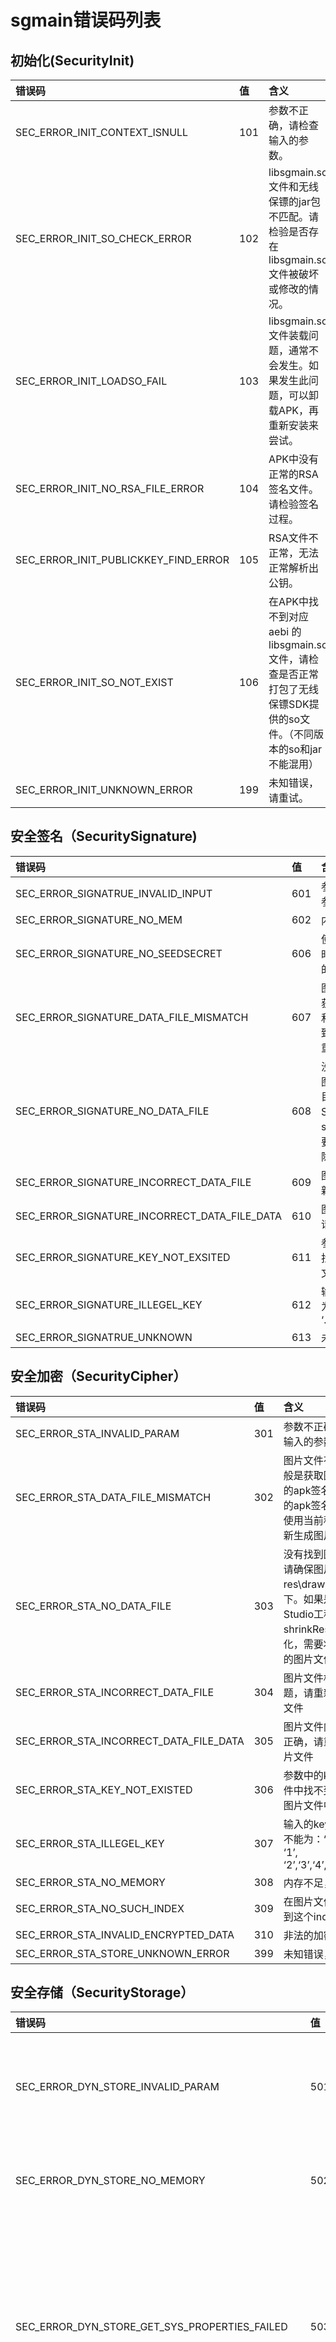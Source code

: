 # sgmain错误码列表

## 初始化(SecurityInit)

| 错误码                               | 值   | 含义                                                         |
| :----------------------------------- | :--- | :----------------------------------------------------------- |
| SEC_ERROR_INIT_CONTEXT_ISNULL        | 101  | 参数不正确，请检查输入的参数。                               |
| SEC_ERROR_INIT_SO_CHECK_ERROR        | 102  | libsgmain.so文件和无线保镖的jar包不匹配。请检验是否存在libsgmain.so文件被破坏或修改的情况。 |
| SEC_ERROR_INIT_LOADSO_FAIL           | 103  | libsgmain.so文件装载问题，通常不会发生。如果发生此问题，可以卸载APK，再重新安装来尝试。 |
| SEC_ERROR_INIT_NO_RSA_FILE_ERROR     | 104  | APK中没有正常的RSA签名文件。请检验签名过程。                 |
| SEC_ERROR_INIT_PUBLICKKEY_FIND_ERROR | 105  | RSA文件不正常，无法正常解析出公钥。                          |
| SEC_ERROR_INIT_SO_NOT_EXIST          | 106  | 在APK中找不到对应 aebi 的 libsgmain.so 文件，请检查是否正常打包了无线保镖SDK提供的so文件。（不同版本的so和jar不能混用） |
| SEC_ERROR_INIT_UNKNOWN_ERROR         | 199  | 未知错误，请重试。                                           |

## 安全签名（SecuritySignature)

| 错误码                                       | 值   | 含义                                                         |
| :------------------------------------------- | :--- | :----------------------------------------------------------- |
| SEC_ERROR_SIGNATRUE_INVALID_INPUT            | 601  | 参数不正确，请检查输入的参数                                 |
| SEC_ERROR_SIGNATURE_NO_MEM                   | 602  | 内存分配失败，请重试                                         |
| SEC_ERROR_SIGNATURE_NO_SEEDSECRET            | 606  | 使用带seedkey的top签名时，没有找到seedkey对应的seedsecret    |
| SEC_ERROR_SIGNATURE_DATA_FILE_MISMATCH       | 607  | 图片文件存在问题。一般是获取图片文件时的apk签名和当前程序的apk签名不一致。请使用当前程序的apk重新生成图片 |
| SEC_ERROR_SIGNATURE_NO_DATA_FILE             | 608  | 没有找到图片文件，请确保图片文件在 res\drawable 目录下。如果是 Android Studio 工程中开启了 shrinkResources 优化，需要将安全组件的图片文件排除 |
| SEC_ERROR_SIGNATURE_INCORRECT_DATA_FILE      | 609  | 图片文件格式有问题，请重新生成图片文件                       |
| SEC_ERROR_SIGNATURE_INCORRECT_DATA_FILE_DATA | 610  | 图片文件内的内容不正确，请重新生成图片文件                   |
| SEC_ERROR_SIGNATURE_KEY_NOT_EXSITED          | 611  | 参数中的key在图片文件中找不到，请确认key和图片文件配套       |
| SEC_ERROR_SIGNATURE_ILLEGEL_KEY              | 612  | 输入的key非法，key不能为：‘:’, ‘\|’, ‘/’, ‘.’,‘1’,‘2’,‘3’,‘4’,‘5’,‘6’,‘7’,‘8’ |
| SEC_ERROR_SIGNATRUE_UNKNOWN                  | 613  | 未知错误                                                     |

## 安全加密（SecurityCipher）

| 错误码                                 | 值   | 含义                                                         |
| :------------------------------------- | :--- | :----------------------------------------------------------- |
| SEC_ERROR_STA_INVALID_PARAM            | 301  | 参数不正确，请检查输入的参数                                 |
| SEC_ERROR_STA_DATA_FILE_MISMATCH       | 302  | 图片文件有问题。一般是获取图片文件时的apk签名和当前程序的apk签名不一致。请使用当前程序的apk重新生成图片 |
| SEC_ERROR_STA_NO_DATA_FILE             | 303  | 没有找到图片文件，请确保图片文件在res\drawable目录下。如果是Android Studio工程中开启了shrinkResources优化，需要将安全组件的图片文件排除 |
| SEC_ERROR_STA_INCORRECT_DATA_FILE      | 304  | 图片文件格式有问题，请重新生成图片文件                       |
| SEC_ERROR_STA_INCORRECT_DATA_FILE_DATA | 305  | 图片文件内的内容不正确，请重新生成图片文件                   |
| SEC_ERROR_STA_KEY_NOT_EXISTED          | 306  | 参数中的key在图片文件中找不到，请确认图片文件中有这个key     |
| SEC_ERROR_STA_ILLEGEL_KEY              | 307  | 输入的key非法，key不能为：‘:’, ‘\|’, ‘/’, ‘.’, ‘1’, ‘2’,‘3’,‘4’,‘5’,‘6’,‘7’,‘8’ |
| SEC_ERROR_STA_NO_MEMORY                | 308  | 内存不足，请重试                                             |
| SEC_ERROR_STA_NO_SUCH_INDEX            | 309  | 在图片文件中没有找到这个index                                |
| SEC_ERROR_STA_INVALID_ENCRYPTED_DATA   | 310  | 非法的加密数据                                               |
| SEC_ERROR_STA_STORE_UNKNOWN_ERROR      | 399  | 未知错误，请重试                                             |

## 安全存储（SecurityStorage）

| 错误码                                        | 值   | 含义                                                       |
| :-------------------------------------------- | :--- | :--------------------------------------------------------- |
| SEC_ERROR_DYN_STORE_INVALID_PARAM             | 501  | 参数不正确，请检查输入的参数                               |
| SEC_ERROR_DYN_STORE_NO_MEMORY                 | 502  | 内存不足，请重试                                           |
| SEC_ERROR_DYN_STORE_GET_SYS_PROPERTIES_FAILED | 503  | 获取系统属性失败，请确认是否有软件拦截，获取系统参数       |
| SEC_ERROR_DYN_STORE_GET_DATA_FILE_KEY_FAILED  | 504  | 获取图片文件的密钥失败，请确认图片文件的格式和内容是否正确 |
| SEC_ERROR_DYN_STORE_GET_ENCRYPT_KEY_FAILED    | 505  | 获取动态加密密钥失败，请重试                               |
| SEC_ERROR_DYN_STORE_INVALID_ENCRYPTED_DATA    | 506  | 待解密数据不是可解密数据                                   |
| SEC_ERROR_DYN_STORE_DECRYPT_MISMATCH_KEY_DATA | 507  | 待解密数据与密钥不匹配，请重试                             |
| SEC_ERROR_DYN_STORE_DDPEX_KEY_VALUE_NOT_EXSIT | 508  | 传入key对应的value不存在                                   |
| SEC_ERROR_DYN_STORE_UNKNOWN_ERROR             | 599  | 未知错误，请重试                                           |

## 白盒加密（SecurityCipher）

| 错误码                                  | 值   | 含义                                                         |
| :-------------------------------------- | :--- | :----------------------------------------------------------- |
| SEC_ERROR_ATLAS_ENC_INVALID_PARAM       | 1001 | 参数不正确，请检查输入的参数                                 |
| SEC_ERROR_ATLAS_ENC_DATA_FILE_MISMATCH  | 1002 | 图片文件有问题。一般是获取图片文件时的apk签名和当前程序的apk签名不一致。请使用当前程序的apk重新生成图片 |
| SEC_ERROR_ATLAS_ENC_NO_DATA_FILE        | 1003 | 没有找到图片文件，请确保图片文件在res\drawable目录下         |
| SEC_ERROR_ATLAS_ENC_INCORRECT_DATA_FILE | 1004 | 图片文件格式有问题，请重新生成图片文件                       |
| SEC_ERROR_ATLAS_ENC_NO_KEY              | 1006 | 图片文件中找不到秘钥数据，请确认图片是否正确                 |
| SEC_ERROR_ATLAS_ENC_NO_MEMORY           | 1008 | 内存不足，请重试                                             |
| SEC_ERROR_ATLAS_ENC_UNKNOWN_ERROR       | 1099 | 未知错误，请重试                                             |

## 白盒签名（SecuritySignature）

| 错误码                                       | 值   | 含义                                                         |
| :------------------------------------------- | :--- | :----------------------------------------------------------- |
| SEC_ERROR_SIGNATRUE_INVALID_INPUT            | 601  | 参数不正确，请检查输入的参数                                 |
| SEC_ERROR_SIGNATURE_NO_MEM                   | 602  | 内存分配失败，请重试                                         |
| SEC_ERROR_SIGNATURE_NO_SEEDSECRET            | 606  | 使用带seedkey的top签名时，没有找到seedkey对应的seedsecret    |
| SEC_ERROR_SIGNATURE_DATA_FILE_MISMATCH       | 607  | 图片文件存在问题。一般是获取图片文件时的apk签名和当前程序的apk签名不一致。请使用当前程序的apk重新生成图片 |
| SEC_ERROR_SIGNATURE_NO_DATA_FILE             | 608  | 没有找到图片文件，请确保图片文件在res\drawable目录下。如果是Android Studio工程中开启了shrinkResources优化，需要将安全组件的图片文件排除。 |
| SEC_ERROR_SIGNATURE_INCORRECT_DATA_FILE      | 609  | 图片文件格式有问题，请重新生成图片文件                       |
| SEC_ERROR_SIGNATURE_INCORRECT_DATA_FILE_DATA | 610  | 图片文件内的内容不正确，请重新生成图片文件                   |
| SEC_ERROR_SIGNATURE_KEY_NOT_EXSITED          | 611  | 参数中的key在图片文件中找不到，请确认图片文件中有这个key     |
| SEC_ERROR_SIGNATURE_ILLEGEL_KEY              | 612  | 输入的key非法，key不能为：‘:’, ‘\|’, ‘/’, ‘.’, ‘1’, ‘2’,‘3’,‘4’,‘5’,‘6’,‘7’,‘8’ |
| SEC_ERROR_SIGNATRUE_UNKNOWN                  | 613  | 未知错误                                                     |



## 客户端错误码

> ref: https://help.aliyun.com/zh/captcha/captcha1-0/user-guide/common-error-codes

| 错误码                                     | 值   | 含义                                                         |
| ------------------------------------------ | ---- | ------------------------------------------------------------ |
| SEC_ERROR_SECURITYBODY_INVALID_PARAM       | 1401 | 参数不正确，请检查输入的参数                                 |
| SEC_ERROR_SECURITYBODY_ENCRYPTION_ERROR    | 1407 | 数据加密错误，请确保使用正确的图片yw_1222_0335.jpg，请联系我们 |
| SEC_ERROR_SECURITYBODY_DATA_FILE_MISMATCH  | 1411 | 图片yw_1222_0335.jpg与SDK之间不匹配，请确保使用的SDK和图片来自同一个下载的zip |
| SEC_ERROR_SECURITYBODY_NO_DATA_FILE        | 1412 | 图片yw_1222_0335.jpg在App中未找到，请检查是否正确引入图片。另外如果设值gradle关于shrinkResource相关配置后，请keep注图片yw_1222_0335.jpg。否则打包时图片yw_1222_0335.jpg会被优化。具体信息，请参见[Resource Shrinking](http://tools.android.com/tech-docs/new-build-system/resource-shrinking) |
| SEC_ERROR_SECURITYBODY_INCORRECT_DATA_FILE | 1413 | 非法的图片yw_1222_0335.jpg，请检查该图片正确性，确保和下载的SDK的zip中是一致的。 |
| SEC_ERROR_SECURITYBODY_KEY_NOT_EXSITED     | 1414 | 图片yw_1222_0335.jpg中缺少相关数据，请重新下载图片。         |
| SEC_ERROR_SECURITYBODY_LOW_VERSION_DATA    | 1415 | 非法的图片yw_1222_0335.jpg 图片是低版本的，请下载新的图片和SDK相匹配 |
| SEC_ERROR_SECURITYBODY_UNKNOWN             | 1499 | 未知错误，请联系我们                                         |
| SEC_ERROR_INIT_PUBLICKKEY_FIND_ERROR       | 105  | RSA文件不正常，无法正常解析出公钥                            |
| SEC_ERROR_INIT_SO_NOT_EXIST                | 106  | 在APK中找不到对应aebi的libsecurityguard***.so文件，请确认存在此文件，并且它的版本和jar包的版本号一致。（不同版本的不通用，请不要用其他版本的替换） |
| SEC_ERROR_INIT_DECODESO_FAIL               | 107  | libsecurityguard***.so解码失败，请卸载后全新安装或检查磁盘空间 |
| SEC_ERROR_INIT_LOADSOINNER_FAILED          | 108  | 加载内部so失败                                               |
| SEC_ERROR_INIT_FDSOFUN_FAILED              | 109  | 内部so运行失败                                               |
| SEC_ERROR_INIT_PLUGIN_NOT_EXISTED          | 110  | 插件不存在，请检查打包配置中，so是否正确打入APK中            |
| SEC_ERROR_INIT_PLUGIN_LOAD_FAILED          | 111  | 加载插件失败，一般不会发生。请检查是否存在IO异常或内存分配不足 |
| SEC_ERROR_INIT_LOAD_INTERFACE_NOT_EXISTED  | 112  | 获取接口失败，请检查插件so版本是否与JAR包版本是否匹配        |
| SEC_ERROR_PLUGIN_REQUIREMENT_NOT_MEET      | 113  | 插件依赖不匹配，请检查插件版本，查看依赖关系是否兼容         |
| SEC_ERROR_INIT_EXTRACT_DIR_NOT_EXISTED     | 114  | 系统IO异常，插件加载目录打开失败                             |
| SEC_ERROR_INIT_DATA_FILE_MISMATCH          | 121  | 图片文件有问题。一般是生成图片文件时WSG上注册的应用公钥和当前应用的公钥信息不一致。 |
| SEC_ERROR_INIT_NO_DATA_FILE                | 122  | 没有找到图片文件，请确保图片文件在项目目录下                 |
| SEC_ERROR_INIT_INCORRECT_DATA_FILE         | 123  | 图片文件格式由问题，请重新生成图片文件。一种常见场景就是二方和三方图片混用。二方和三方的图片不兼容，需要各自生成。还有一个场景是4.x.x的SDK使用了5的图片，v5图片只能在6.x.x上使用 |
| SEC_ERROR_INIT_LOW_VERSION_DATA            | 124  | 当前图片的版本太低                                           |
| SEC_ERROR_INIT_PARSE_USER_CONFIG_ERROR     | 125  | init with authcode初始化错误，请联系答疑账户具体定位         |
| SEC_ERROR_INIT_UNKNOWN_ERROR               | 199  | 未知错误，请重试                                             |



## 以下提取自APP内部代码文件

```java
package com.alibaba.wireless.security;

/* loaded from: classes.dex */
public class SecExceptionCode {
    public static final int SEC_ERROE_NOCAPTCHA_INVALID_PARAM = 1201;
    public static final int SEC_ERROE_NOCAPTCHA_INVALID_THREAD = 1205;
    public static final int SEC_ERROE_NOCAPTCHA_NOT_INIT_YET = 1203;
    public static final int SEC_ERROE_NOCAPTCHA_NO_MEMORY = 1202;
    public static final int SEC_ERROE_NOCAPTCHA_QUEUE_FULL = 1204;
    public static final int SEC_ERROE_NOCAPTCHA_UNKNOWN_ERR = 1299;
    public static final int SEC_ERROE_OPENSDK_DECODE_FAILED = 1102;
    public static final int SEC_ERROE_OPENSDK_INCORRECT_DATA_FILE = 1106;
    public static final int SEC_ERROE_OPENSDK_INVALID_BIZTYPE = 1107;
    public static final int SEC_ERROE_OPENSDK_INVALID_LENGTH = 1103;
    public static final int SEC_ERROE_OPENSDK_INVALID_PARAM = 1101;
    public static final int SEC_ERROE_OPENSDK_NO_MEMORY = 1108;
    public static final int SEC_ERROE_OPENSDK_UNKNOWN_ERR = 1199;
    public static final int SEC_ERROE_OPENSDK_UNSUPPORTED_VERSION = 1104;
    public static final int SEC_ERROE_OPENSDK_VERSION_MISMATCH = 1105;
    public static final int SEC_ERROR_ATLAS_ENC = 1000;
    public static final int SEC_ERROR_ATLAS_ENC_DATA_FILE_MISMATCH = 1002;
    public static final int SEC_ERROR_ATLAS_ENC_INCORRECT_DATA_FILE = 1004;
    public static final int SEC_ERROR_ATLAS_ENC_INVALID_PARAM = 1001;
    public static final int SEC_ERROR_ATLAS_ENC_LOW_VERSION_DATA_FILE = 1010;
    public static final int SEC_ERROR_ATLAS_ENC_NO_ATLAS_DATA = 1007;
    public static final int SEC_ERROR_ATLAS_ENC_NO_DATA_FILE = 1003;
    public static final int SEC_ERROR_ATLAS_ENC_NO_KEY = 1006;
    public static final int SEC_ERROR_ATLAS_ENC_NO_MEMORY = 1008;
    public static final int SEC_ERROR_ATLAS_ENC_UNKNOWN_ERROR = 1099;
    public static final int SEC_ERROR_ATLAS_GET_KEY_SEED_FAILED = 1009;
    public static final int SEC_ERROR_ATLAS_UNSUPPORTED = 1098;
    public static final int SEC_ERROR_AVMP = 1900;
    public static final int SEC_ERROR_AVMP_SAFETOKEN = 1700;
    public static final int SEC_ERROR_AVMP_SAFETOKEN_INVALID_PARAM = 1701;
    public static final int SEC_ERROR_DYN_ENC = 400;
    public static final int SEC_ERROR_DYN_ENC_BASE64_DECODE_FAILED = 423;
    public static final int SEC_ERROR_DYN_ENC_DECRYPT_FAILED = 422;
    public static final int SEC_ERROR_DYN_ENC_DECRYPT_MISMATCH_KEY_DATA = 407;
    public static final int SEC_ERROR_DYN_ENC_GET_DATA_FILE_KEY_FAILED = 404;
    public static final int SEC_ERROR_DYN_ENC_GET_ENCRYPT_KEY_FAILED = 405;
    public static final int SEC_ERROR_DYN_ENC_GET_SYS_PROPERTIES_FAILED = 403;
    public static final int SEC_ERROR_DYN_ENC_INVALID_ENCRYPTED_DATA = 406;
    public static final int SEC_ERROR_DYN_ENC_INVALID_PARAM = 401;
    public static final int SEC_ERROR_DYN_ENC_NO_MEMORY = 402;
    public static final int SEC_ERROR_DYN_ENC_UNKNOWN_ERROR = 499;
    public static final int SEC_ERROR_DYN_STORE = 500;
    public static final int SEC_ERROR_DYN_STORE_DDPEX_KEY_VALUE_NOT_EXSIT = 508;
    public static final int SEC_ERROR_DYN_STORE_GET_DATA_FILE_KEY_FAILED = 504;
    public static final int SEC_ERROR_DYN_STORE_GET_ENCRYPT_KEY_FAILED = 505;
    public static final int SEC_ERROR_DYN_STORE_GET_SYS_PROPERTIES_FAILED = 503;
    public static final int SEC_ERROR_DYN_STORE_INVALID_PARAM = 501;
    public static final int SEC_ERROR_DYN_STORE_NO_MEMORY = 502;
    public static final int SEC_ERROR_DYN_STORE_UNKNOWN_ERROR = 599;
    public static final int SEC_ERROR_FRAMEWORK_INVALID_SO_NAME = 7;
    public static final int SEC_ERROR_GENERIC_AVMP_AVMPINIT_FAILED = 1907;
    public static final int SEC_ERROR_GENERIC_AVMP_DATA_FILE_MISMATCH_PLATFORM = 1914;
    public static final int SEC_ERROR_GENERIC_AVMP_INCORRECT_JPG_FILE = 1903;
    public static final int SEC_ERROR_GENERIC_AVMP_INVALID_ARGS = 1901;
    public static final int SEC_ERROR_GENERIC_AVMP_INVALID_AVMP_CONTEXT = 1910;
    public static final int SEC_ERROR_GENERIC_AVMP_INVALID_AVMP_PARAM = 1909;
    public static final int SEC_ERROR_GENERIC_AVMP_INVALID_AVMP_RETURN_TYPE = 1908;
    public static final int SEC_ERROR_GENERIC_AVMP_INVLIAD_MWUA_DATA_FILE = 1916;
    public static final int SEC_ERROR_GENERIC_AVMP_JPG_FILE_MISMATCH = 1902;
    public static final int SEC_ERROR_GENERIC_AVMP_LOW_VERISON_JPG = 1904;
    public static final int SEC_ERROR_GENERIC_AVMP_NO_BYTE_CODE = 1906;
    public static final int SEC_ERROR_GENERIC_AVMP_NO_DATA_FILE = 1905;
    public static final int SEC_ERROR_GENERIC_AVMP_UNKNOWN_ERROR = 1999;
    public static final int SEC_ERROR_GENERIC_AVMP_VM_CALL_FAILED = 1912;
    public static final int SEC_ERROR_GENERIC_AVMP_VM_DESTROIED = 1913;
    public static final int SEC_ERROR_GENERIC_AVMP_VM_SYMBOL_NOT_FOUND = 1911;
    public static final int SEC_ERROR_INIT = 100;
    public static final int SEC_ERROR_INIT_CONTEXT_ISNULL = 101;
    public static final int SEC_ERROR_INIT_DATA_FILE_MISMATCH = 121;
    public static final int SEC_ERROR_INIT_DECODESO_FAIL = 107;
    public static final int SEC_ERROR_INIT_EXTRACT_DIR_NOT_EXISTED = 114;
    public static final int SEC_ERROR_INIT_FAILED_GET_ROOTDIR = 109;
    public static final int SEC_ERROR_INIT_INCORRECT_DATA_FILE = 123;
    public static final int SEC_ERROR_INIT_INVALID_PARAM = 118;
    public static final int SEC_ERROR_INIT_LOADSOINNER_FAILED = 108;
    public static final int SEC_ERROR_INIT_LOADSO_FAIL = 103;
    public static final int SEC_ERROR_INIT_LOAD_INTERFACE_NOT_EXISTED = 112;
    public static final int SEC_ERROR_INIT_LOW_VERSION_DATA = 124;
    public static final int SEC_ERROR_INIT_NO_ANNOTATION = 150;
    public static final int SEC_ERROR_INIT_NO_DATA_FILE = 122;
    public static final int SEC_ERROR_INIT_NO_RSA_FILE_ERROR = 104;
    public static final int SEC_ERROR_INIT_NULL_APPLICTION_CONTEXT = 116;
    public static final int SEC_ERROR_INIT_PARSE_USER_CONFIG_ERROR = 125;
    public static final int SEC_ERROR_INIT_PLUGIN_LOAD_FAILED = 111;
    public static final int SEC_ERROR_INIT_PLUGIN_NOT_EXISTED = 110;
    public static final int SEC_ERROR_INIT_PUBLICKKEY_FIND_ERROR = 105;
    public static final int SEC_ERROR_INIT_RESERVE_DEPENDENCY_NOT_MEET = 117;
    public static final int SEC_ERROR_INIT_SOURCE_DIR_NOT_EXISTED = 115;
    public static final int SEC_ERROR_INIT_SO_CHECK_ERROR = 102;
    public static final int SEC_ERROR_INIT_SO_NOT_EXIST = 106;
    public static final int SEC_ERROR_INIT_UNKNOWN_ERROR = 199;
    public static final int SEC_ERROR_LBSRISK = 2200;
    public static final int SEC_ERROR_LBSRISK_GET_BINARY_FAILED = 2212;
    public static final int SEC_ERROR_LBSRISK_GET_WUA_FAILED = 2208;
    public static final int SEC_ERROR_LBSRISK_INIT_JNI_FAILED = 2206;
    public static final int SEC_ERROR_LBSRISK_INIT_WUA_FAILED = 2207;
    public static final int SEC_ERROR_LBSRISK_INPUT_RESET_BINARY_INVALID = 2205;
    public static final int SEC_ERROR_LBSRISK_INVALID_BINARY_FORMAT = 2222;
    public static final int SEC_ERROR_LBSRISK_INVALID_LOCATION_OBJECT = 2209;
    public static final int SEC_ERROR_LBSRISK_INVALID_LOCATION_SET = 2202;
    public static final int SEC_ERROR_LBSRISK_INVALID_PARAM = 2201;
    public static final int SEC_ERROR_LBSRISK_INVALID_PARAM2 = 2211;
    public static final int SEC_ERROR_LBSRISK_NOT_INIT = 2204;
    public static final int SEC_ERROR_LBSRISK_NO_MEMORY = 2203;
    public static final int SEC_ERROR_MALDETECT = 1300;
    public static final int SEC_ERROR_MALDETECT_UNKNOWN_ERR = 1399;
    public static final int SEC_ERROR_MALDETECT_UNSUPPORTED = 1398;
    public static final int SEC_ERROR_MIDDLE_TIER = 2300;
    public static final int SEC_ERROR_MIDDLE_TIER_INIT_FAILED = 2303;
    public static final int SEC_ERROR_MIDDLE_TIER_INVALID_PARA = 2301;
    public static final int SEC_ERROR_MIDDLE_TIER_NO_APPKEY = 2302;
    public static final int SEC_ERROR_MIDDLE_TIER_UNKONWN_ENCODING_ERROR = 2398;
    public static final int SEC_ERROR_MIDDLE_TIER_UNKONWN_ERROR = 2399;
    public static final int SEC_ERROR_MIDDLE_TIER_UNSUPPORT_BINARY_DATA_YET = 2304;
    public static final int SEC_ERROR_NOCAPTCHA = 1200;
    public static final int SEC_ERROR_NO_ERROR = 0;
    public static final int SEC_ERROR_OPENSDK = 1100;
    public static final int SEC_ERROR_PAGETRACK = 2000;
    public static final int SEC_ERROR_PAGE_TRACK_ERROR_INVALID_PARAM = 2001;
    public static final int SEC_ERROR_PAGE_TRACK_ERROR_NO_MEMORY = 2003;
    public static final int SEC_ERROR_PAGE_TRACK_ERROR_PAGE_NOT_MATCH = 2002;
    public static final int SEC_ERROR_PKG_VALID = 800;
    public static final int SEC_ERROR_PKG_VALID_INVALID_APK_PATH = 805;
    public static final int SEC_ERROR_PKG_VALID_INVALID_JPG = 802;
    public static final int SEC_ERROR_PKG_VALID_INVALID_PARAM = 801;
    public static final int SEC_ERROR_PKG_VALID_NO_CONFIG_FILE = 804;
    public static final int SEC_ERROR_PKG_VALID_NO_MEMORY = 803;
    public static final int SEC_ERROR_PKG_VALID_OPEN_APK_FAILED = 806;
    public static final int SEC_ERROR_PKG_VALID_UNKNOWN_ERR = 899;
    public static final int SEC_ERROR_PLUGIN_REQUIREMENT_NOT_MEET = 113;
    public static final int SEC_ERROR_SAFETOKEN = 1600;
    public static final int SEC_ERROR_SAFETOKEN_APPKEY_NOT_EXIST = 1605;
    public static final int SEC_ERROR_SAFETOKEN_CALL_VM_FAILED = 1612;
    public static final int SEC_ERROR_SAFETOKEN_DATA_FILE_MISMATCH = 1602;
    public static final int SEC_ERROR_SAFETOKEN_INCORRECT_DATA_FILE = 1604;
    public static final int SEC_ERROR_SAFETOKEN_INVALID_ENCRYPTED = 1611;
    public static final int SEC_ERROR_SAFETOKEN_INVALID_PARAM = 1601;
    public static final int SEC_ERROR_SAFETOKEN_INVALID_SEED = 1620;
    public static final int SEC_ERROR_SAFETOKEN_INVALID_TOKEN_ENCRYPTED = 1609;
    public static final int SEC_ERROR_SAFETOKEN_INVALID_TOKEN_FORMAT = 1606;
    public static final int SEC_ERROR_SAFETOKEN_LOW_VERISON_JPG = 1607;
    public static final int SEC_ERROR_SAFETOKEN_NO_DATA_FILE = 1603;
    public static final int SEC_ERROR_SAFETOKEN_OTP_UNSUPPORT = 1622;
    public static final int SEC_ERROR_SAFETOKEN_STORAGE_NOT_EXIST = 1608;
    public static final int SEC_ERROR_SAFETOKEN_TOKEN_NOT_EXIST = 1610;
    public static final int SEC_ERROR_SAFETOKEN_UNKNOWN_ERR = 1699;
    public static final int SEC_ERROR_SAFETOKEN_UNSUPPORTED = 1698;
    public static final int SEC_ERROR_SECURITYBODY = 1400;
    public static final int SEC_ERROR_SECURITYBODY_APPKEY_ERROR = 1405;
    public static final int SEC_ERROR_SECURITYBODY_CONCURRENT = 1409;
    public static final int SEC_ERROR_SECURITYBODY_DATA_FILE_MISMATCH = 1411;
    public static final int SEC_ERROR_SECURITYBODY_ENCRYPTION_ERROR = 1407;
    public static final int SEC_ERROR_SECURITYBODY_INCORRECT_DATA_FILE = 1413;
    public static final int SEC_ERROR_SECURITYBODY_INVALID_PARAM = 1401;
    public static final int SEC_ERROR_SECURITYBODY_INVALID_THREAD = 1402;
    public static final int SEC_ERROR_SECURITYBODY_KEY_NOT_EXSITED = 1414;
    public static final int SEC_ERROR_SECURITYBODY_LOW_VERSION_DATA = 1415;
    public static final int SEC_ERROR_SECURITYBODY_NET_ERROR = 1403;
    public static final int SEC_ERROR_SECURITYBODY_NOT_INITED = 1410;
    public static final int SEC_ERROR_SECURITYBODY_NO_DATA_FILE = 1412;
    public static final int SEC_ERROR_SECURITYBODY_SERVER_ERROR = 1404;
    public static final int SEC_ERROR_SECURITYBODY_SIGNATURE_ERROR = 1406;
    public static final int SEC_ERROR_SECURITYBODY_TOP_ERROR = 1408;
    public static final int SEC_ERROR_SECURITYBODY_UNKNOWN_ERR = 1499;
    public static final int SEC_ERROR_SECURITYBODY_UNSUPPORTED = 1498;
    public static final int SEC_ERROR_SECURITYBODY_ZIP_FAILED = 1416;
    public static final int SEC_ERROR_SET_GLOBAL_USER_DATA = 119;
    public static final int SEC_ERROR_SIGNATRUE = 600;
    public static final int SEC_ERROR_SIGNATRUE_INVALID_INPUT = 601;
    public static final int SEC_ERROR_SIGNATRUE_UNKNOWN = 699;
    public static final int SEC_ERROR_SIGNATURE_ATLAS_KEY_NOT_EXSITED = 613;
    public static final int SEC_ERROR_SIGNATURE_BASE64_FAILED = 604;
    public static final int SEC_ERROR_SIGNATURE_BLOWFISH_FAILED = 614;
    public static final int SEC_ERROR_SIGNATURE_CONFUSE_FAILED = 605;
    public static final int SEC_ERROR_SIGNATURE_DATA_FILE_MISMATCH = 607;
    public static final int SEC_ERROR_SIGNATURE_HASHHEX_FAILED = 603;
    public static final int SEC_ERROR_SIGNATURE_ILLEGEL_KEY = 612;
    public static final int SEC_ERROR_SIGNATURE_INCORRECT_DATA_FILE = 609;
    public static final int SEC_ERROR_SIGNATURE_INCORRECT_DATA_FILE_DATA = 610;
    public static final int SEC_ERROR_SIGNATURE_KEY_NOT_EXISTED = 611;
    public static final int SEC_ERROR_SIGNATURE_KEY_NOT_EXSITED = 611;
    public static final int SEC_ERROR_SIGNATURE_LOW_VERSION_DATA_FILE = 615;
    public static final int SEC_ERROR_SIGNATURE_NONSUPPORTED_SIGN_TYPE = 698;
    public static final int SEC_ERROR_SIGNATURE_NO_DATA_FILE = 608;
    public static final int SEC_ERROR_SIGNATURE_NO_MEM = 602;
    public static final int SEC_ERROR_SIGNATURE_NO_SEEDSECRET = 606;
    public static final int SEC_ERROR_SIMULATORDETECT = 1500;
    public static final int SEC_ERROR_SIMULATORDETECT_UNSUPPORTED = 1598;
    public static final int SEC_ERROR_STA_DATA_FILE_MISMATCH = 302;
    public static final int SEC_ERROR_STA_DECRYPT_MISMATCH_KEY_DATA = 311;
    public static final int SEC_ERROR_STA_ENC = 300;
    public static final int SEC_ERROR_STA_ILLEGEL_KEY = 307;
    public static final int SEC_ERROR_STA_INCORRECT_DATA_FILE = 304;
    public static final int SEC_ERROR_STA_INCORRECT_DATA_FILE_DATA = 305;
    public static final int SEC_ERROR_STA_INVALID_ENCRYPTED_DATA = 310;
    public static final int SEC_ERROR_STA_INVALID_PARAM = 301;
    public static final int SEC_ERROR_STA_KEY_ENC = 700;
    public static final int SEC_ERROR_STA_KEY_ENC_INVALID_ENCRYPTED_DATA = 704;
    public static final int SEC_ERROR_STA_KEY_ENC_INVALID_PARAM = 701;
    public static final int SEC_ERROR_STA_KEY_ENC_MISMATCH_KEY_DATA = 705;
    public static final int SEC_ERROR_STA_KEY_ENC_NO_KEY = 703;
    public static final int SEC_ERROR_STA_KEY_ENC_NO_MEMORY = 702;
    public static final int SEC_ERROR_STA_KEY_ENC_UNKNOWN_ERROR = 799;
    public static final int SEC_ERROR_STA_KEY_NOT_EXISTED = 306;
    public static final int SEC_ERROR_STA_LOW_VERSION_DATA_FILE = 312;
    public static final int SEC_ERROR_STA_NO_DATA_FILE = 303;
    public static final int SEC_ERROR_STA_NO_MEMORY = 308;
    public static final int SEC_ERROR_STA_NO_SUCH_INDEX = 309;
    public static final int SEC_ERROR_STA_STORE = 200;
    public static final int SEC_ERROR_STA_STORE_DATA_FILE_MISMATCH = 202;
    public static final int SEC_ERROR_STA_STORE_ILLEGEL_KEY = 207;
    public static final int SEC_ERROR_STA_STORE_INCORRECT_DATA_FILE = 204;
    public static final int SEC_ERROR_STA_STORE_INCORRECT_DATA_FILE_DATA = 205;
    public static final int SEC_ERROR_STA_STORE_INDEX_NOT_EXISTED = 209;
    public static final int SEC_ERROR_STA_STORE_INVALID_PARAM = 201;
    public static final int SEC_ERROR_STA_STORE_KEY_NOT_EXSITED = 206;
    public static final int SEC_ERROR_STA_STORE_LOW_VERSION_DATA_FILE = 212;
    public static final int SEC_ERROR_STA_STORE_NO_DATA_FILE = 203;
    public static final int SEC_ERROR_STA_STORE_NO_MEMORY = 208;
    public static final int SEC_ERROR_STA_STORE_NO_SUCH_INDEX = 209;
    public static final int SEC_ERROR_STA_STORE_UNKNOWN_ERROR = 299;
    public static final int SEC_ERROR_STA_UNKNOWN_ERROR = 399;
    public static final int SEC_ERROR_UMID_ENVIRONMENT_CHANGED = 906;
    public static final int SEC_ERROR_UMID_GET_URL_ERROR = 903;
    public static final int SEC_ERROR_UMID_INVALID_PARAM = 901;
    public static final int SEC_ERROR_UMID_NETWORK_ERROR = 904;
    public static final int SEC_ERROR_UMID_NO_NETWORK_INIT = 907;
    public static final int SEC_ERROR_UMID_SERVER_RESP_INVALID = 905;
    public static final int SEC_ERROR_UMID_THREADPOOL_FULL = 902;
    public static final int SEC_ERROR_UMID_TIME_OUT = 908;
    public static final int SEC_ERROR_UMID_UNKNOWN_ERR = 999;
    public static final int SEC_ERROR_UMID_VALID = 900;
    public static final int SEC_ERROR_UNIFIED_SECURITY = 2400;
    public static final int SEC_ERROR_UNIFIED_SECURITY_GET_MINIWUA_FAILED = 2404;
    public static final int SEC_ERROR_UNIFIED_SECURITY_GET_SIGN_FAILED = 2405;
    public static final int SEC_ERROR_UNIFIED_SECURITY_GET_UMT_FAILED = 2406;
    public static final int SEC_ERROR_UNIFIED_SECURITY_GET_WUA_FAILED = 2407;
    public static final int SEC_ERROR_UNIFIED_SECURITY_INIT_FAILED = 2403;
    public static final int SEC_ERROR_UNIFIED_SECURITY_INVALID_PARA = 2401;
    public static final int SEC_ERROR_UNIFIED_SECURITY_NO_APPKEY = 2402;
    public static final int SEC_ERROR_UNIFIED_SECURITY_UNKONWN_ENCODING_ERROR = 2498;
    public static final int SEC_ERROR_UNIFIED_SECURITY_UNKONWN_ERROR = 2499;
}
```

